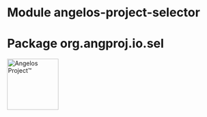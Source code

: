 # Module angelos-project-selector
# Package org.angproj.io.sel

<img src="https://angelos-project.com/images/angelos.png" alt="Angelos Project™" style="width:120px; height:auto; margin-right:1em; margin-bottom:1em;" align="left">